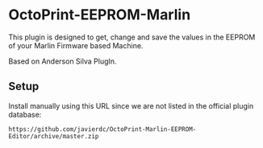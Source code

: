 # OctoPrint-EEPROM-Marlin

This plugin is designed to get, change and save the values in the EEPROM of your Marlin Firmware based Machine.

Based on Anderson Silva PlugIn.

## Setup

Install manually using this URL since we are not listed in the official plugin database:

    https://github.com/javierdc/OctoPrint-Marlin-EEPROM-Editor/archive/master.zip
